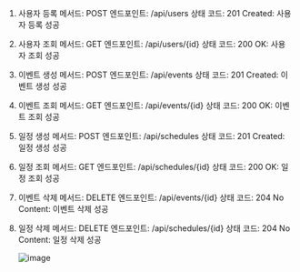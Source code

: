 1. 사용자 등록
메서드: POST
엔드포인트: /api/users
상태 코드:
201 Created: 사용자 등록 성공
2. 사용자 조회
메서드: GET
엔드포인트: /api/users/{id}
상태 코드:
200 OK: 사용자 조회 성공
3. 이벤트 생성
메서드: POST
엔드포인트: /api/events
상태 코드:
201 Created: 이벤트 생성 성공
4. 이벤트 조회
메서드: GET
엔드포인트: /api/events/{id}
상태 코드:
200 OK: 이벤트 조회 성공
5. 일정 생성
메서드: POST
엔드포인트: /api/schedules
상태 코드:
201 Created: 일정 생성 성공
6. 일정 조회
메서드: GET
엔드포인트: /api/schedules/{id}
상태 코드:
200 OK: 일정 조회 성공
7. 이벤트 삭제
메서드: DELETE
엔드포인트: /api/events/{id}
상태 코드:
204 No Content: 이벤트 삭제 성공
8. 일정 삭제
메서드: DELETE
엔드포인트: /api/schedules/{id}
상태 코드:
204 No Content: 일정 삭제 성공

   ![image](https://github.com/user-attachments/assets/7d3f2ff1-dfcd-4423-ac78-393458190afd)
